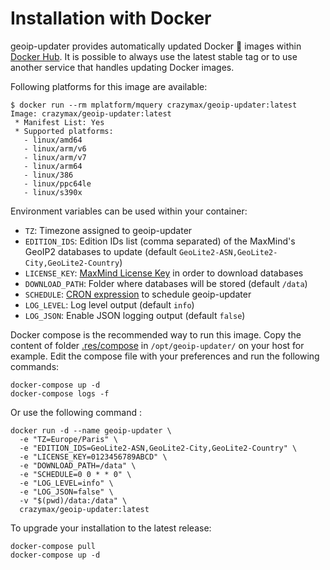 # Installation with Docker

geoip-updater provides automatically updated Docker :whale: images within [Docker Hub](https://hub.docker.com/r/crazymax/geoip-updater). It is possible to always use the latest stable tag or to use another service that handles updating Docker images.

Following platforms for this image are available:

```
$ docker run --rm mplatform/mquery crazymax/geoip-updater:latest
Image: crazymax/geoip-updater:latest
 * Manifest List: Yes
 * Supported platforms:
   - linux/amd64
   - linux/arm/v6
   - linux/arm/v7
   - linux/arm64
   - linux/386
   - linux/ppc64le
   - linux/s390x
```

Environment variables can be used within your container:

* `TZ`: Timezone assigned to geoip-updater
* `EDITION_IDS`: Edition IDs list (comma separated) of the MaxMind's GeoIP2 databases to update (default `GeoLite2-ASN,GeoLite2-City,GeoLite2-Country`)
* `LICENSE_KEY`: [MaxMind License Key](../prerequisites.md#license-key) in order to download databases
* `DOWNLOAD_PATH`: Folder where databases will be stored (default `/data`)
* `SCHEDULE`: [CRON expression](https://godoc.org/github.com/robfig/cron#hdr-CRON_Expression_Format) to schedule geoip-updater
* `LOG_LEVEL`: Log level output (default `info`)
* `LOG_JSON`: Enable JSON logging output (default `false`)

Docker compose is the recommended way to run this image. Copy the content of folder [.res/compose](../../.res/compose) in `/opt/geoip-updater/` on your host for example. Edit the compose file with your preferences and run the following commands:

```
docker-compose up -d
docker-compose logs -f
```

Or use the following command :

```
docker run -d --name geoip-updater \
  -e "TZ=Europe/Paris" \
  -e "EDITION_IDS=GeoLite2-ASN,GeoLite2-City,GeoLite2-Country" \
  -e "LICENSE_KEY=0123456789ABCD" \
  -e "DOWNLOAD_PATH=/data" \
  -e "SCHEDULE=0 0 * * 0" \
  -e "LOG_LEVEL=info" \
  -e "LOG_JSON=false" \
  -v "$(pwd)/data:/data" \
  crazymax/geoip-updater:latest
```

To upgrade your installation to the latest release:

```
docker-compose pull
docker-compose up -d
```
